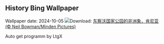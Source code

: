 ## History Bing Wallpaper
Wallpaper date: 2024-10-05
![](https://www.bing.com/th?id=OHR.ElephantTeacher_ZH-CN0543308499_UHD.jpg&w=1000)Download: [东察沃国家公园的非洲象，肯尼亚 (© Neil Bowman/Minden Pictures)](https://www.bing.com/th?id=OHR.ElephantTeacher_ZH-CN0543308499_UHD.jpg)

Auto get programm by LtgX
